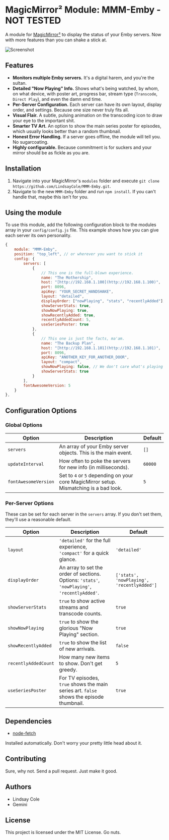 # MagicMirror² Module: MMM-Emby - NOT TESTED

A module for [MagicMirror²](https://magicmirror.builders/) to display the status of your Emby servers. Now with more features than you can shake a stick at.

![Screenshot](https://i.imgur.com/your-screenshot.png) <!-- It's probably a good idea to update this screenshot eventually, unless you like false advertising. -->

## Features

* **Monitors multiple Emby servers.** It's a digital harem, and you're the sultan.
* **Detailed "Now Playing" Info.** Shows what's being watched, by whom, on what device, with poster art, progress bar, stream type (`Transcode`, `Direct Play`), and even the damn end time.
* **Per-Server Configuration.** Each server can have its own layout, display order, and settings. Because one size never truly fits all.
* **Visual Flair.** A subtle, pulsing animation on the transcoding icon to draw your eye to the important shit.
* **Smarter TV Art.** An option to show the main series poster for episodes, which usually looks better than a random thumbnail.
* **Honest Error Handling.** If a server goes offline, the module will tell you. No sugarcoating.
* **Highly configurable.** Because commitment is for suckers and your mirror should be as fickle as you are.

## Installation

1.  Navigate into your MagicMirror's `modules` folder and execute `git clone https://github.com/LindsayCole/MMM-Emby.git`.
2.  Navigate to the new `MMM-Emby` folder and run `npm install`. If you can't handle that, maybe this isn't for you.

## Using the module

To use this module, add the following configuration block to the modules array in your `config/config.js` file. This example shows how you can give each server its own personality.

```javascript
{
    module: "MMM-Emby",
    position: "top_left", // or wherever you want to stick it
    config: {
        servers: [
            {
                // This one is the full-blown experience.
                name: "The Mothership",
                host: "[http://192.168.1.100](http://192.168.1.100)",
                port: 8096,
                apiKey: "YOUR_SECRET_HANDSHAKE",
                layout: "detailed", 
                displayOrder: ["nowPlaying", "stats", "recentlyAdded"],
                showServerStats: true,
                showNowPlaying: true,
                showRecentlyAdded: true,
                recentlyAddedCount: 5,
                useSeriesPoster: true
            },
            {
                // This one is just the facts, ma'am.
                name: "The Backup Plan",
                host: "[http://192.168.1.101](http://192.168.1.101)",
                port: 8096,
                apiKey: "ANOTHER_KEY_FOR_ANOTHER_DOOR",
                layout: "compact",
                showNowPlaying: false, // We don't care what's playing here.
                showServerStats: true
            }
        ],
        fontAwesomeVersion: 5
    }
},
```

## Configuration Options

### Global Options

| Option             | Description                                                                              | Default |
| ------------------ | ---------------------------------------------------------------------------------------- | ------- |
| `servers`          | An array of your Emby server objects. This is the main event.                            | `[]`    |
| `updateInterval`   | How often to poke the servers for new info (in milliseconds).                            | `60000` |
| `fontAwesomeVersion` | Set to `4` or `5` depending on your core MagicMirror setup. Mismatching is a bad look. | `5`     |

### Per-Server Options

These can be set for each server in the `servers` array. If you don't set them, they'll use a reasonable default.

| Option               | Description                                                                                      | Default                                    |
| -------------------- | ------------------------------------------------------------------------------------------------ | ------------------------------------------ |
| `layout`             | `'detailed'` for the full experience, `'compact'` for a quick glance.                            | `'detailed'`                               |
| `displayOrder`       | An array to set the order of sections. Options: `'stats'`, `'nowPlaying'`, `'recentlyAdded'`.      | `['stats', 'nowPlaying', 'recentlyAdded']` |
| `showServerStats`    | `true` to show active streams and transcode counts.                                              | `true`                                     |
| `showNowPlaying`     | `true` to show the glorious "Now Playing" section.                                               | `true`                                     |
| `showRecentlyAdded`  | `true` to show the list of new arrivals.                                                         | `false`                                    |
| `recentlyAddedCount` | How many new items to show. Don't get greedy.                                                    | `5`                                        |
| `useSeriesPoster`    | For TV episodes, `true` shows the main series art. `false` shows the episode thumbnail.          | `true`                                     |

## Dependencies

* [node-fetch](https://www.npmjs.com/package/node-fetch)

Installed automatically. Don't worry your pretty little head about it.

## Contributing

Sure, why not. Send a pull request. Just make it good.

## Authors

* Lindsay Cole
* Gemini

## License

This project is licensed under the MIT License. Go nuts.
